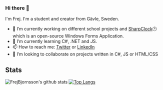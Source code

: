 ### Hi there 👋

I'm Frej. I'm a student and creator from Gävle, Sweden.

- 🔭 I’m currently working on different school projects and <a href="https://github.com/FrejBjornsson/SharpClock" target="_blank">SharpClock</a>:clock3: which is an open-source Windows Forms Application.
- 🌱 I’m currently learning C#, .NET and JS.
- 📫 How to reach me: [Twitter](https://twitter.com/digitalismic19) or [LinkedIn](https://www.linkedin.com/in/frejbjornsson)
- 👯 I’m looking to collaborate on projects written in C#, JS or HTML/CSS


## Stats

![FrejBjornsson's github stats](https://github-readme-stats.vercel.app/api?username=FrejBjornsson&show_icons=true&theme=vue)
[![Top Langs](https://github-readme-stats.vercel.app/api/top-langs/?username=FrejBjornsson&layout=compact&theme=vue)](https://github.com/FrejBjornsson)


